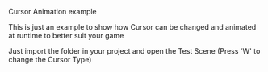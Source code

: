 Cursor Animation example

This is just an example to show how Cursor can be changed and animated at runtime to better suit your game

Just import the folder in your project and open the Test Scene (Press 'W' to change the Cursor Type) 
